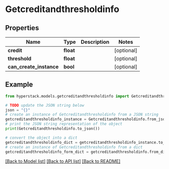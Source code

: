 # Getcreditandthresholdinfo


## Properties

Name | Type | Description | Notes
------------ | ------------- | ------------- | -------------
**credit** | **float** |  | [optional] 
**threshold** | **float** |  | [optional] 
**can_create_instance** | **bool** |  | [optional] 

## Example

```python
from hyperstack.models.getcreditandthresholdinfo import Getcreditandthresholdinfo

# TODO update the JSON string below
json = "{}"
# create an instance of Getcreditandthresholdinfo from a JSON string
getcreditandthresholdinfo_instance = Getcreditandthresholdinfo.from_json(json)
# print the JSON string representation of the object
print(Getcreditandthresholdinfo.to_json())

# convert the object into a dict
getcreditandthresholdinfo_dict = getcreditandthresholdinfo_instance.to_dict()
# create an instance of Getcreditandthresholdinfo from a dict
getcreditandthresholdinfo_form_dict = getcreditandthresholdinfo.from_dict(getcreditandthresholdinfo_dict)
```
[[Back to Model list]](../README.md#documentation-for-models) [[Back to API list]](../README.md#documentation-for-api-endpoints) [[Back to README]](../README.md)


